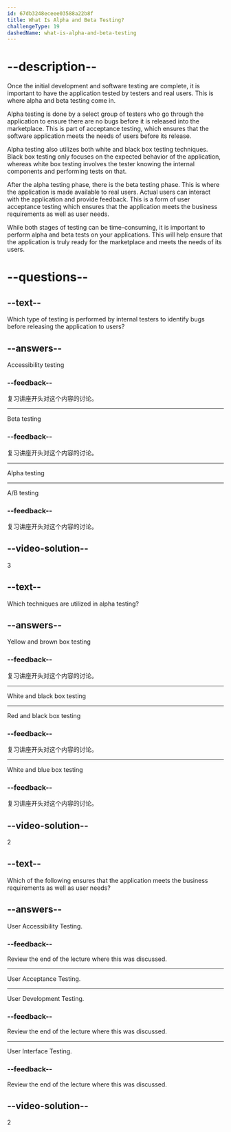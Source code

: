 ```yaml
---
id: 67db3248eceee03588a22b8f
title: What Is Alpha and Beta Testing?
challengeType: 19
dashedName: what-is-alpha-and-beta-testing
---
```


# --description--

Once the initial development and software testing are complete, it is important to have the application tested by testers and real users. This is where alpha and beta testing come in.

Alpha testing is done by a select group of testers who go through the application to ensure there are no bugs before it is released into the marketplace. This is part of acceptance testing, which ensures that the software application meets the needs of users before its release.

Alpha testing also utilizes both white and black box testing techniques. Black box testing only focuses on the expected behavior of the application, whereas white box testing involves the tester knowing the internal components and performing tests on that.

After the alpha testing phase, there is the beta testing phase. This is where the application is made available to real users. Actual users can interact with the application and provide feedback. This is a form of user acceptance testing which ensures that the application meets the business requirements as well as user needs.

While both stages of testing can be time-consuming, it is important to perform alpha and beta tests on your applications. This will help ensure that the application is truly ready for the marketplace and meets the needs of its users.

# --questions--

## --text--

Which type of testing is performed by internal testers to identify bugs before releasing the application to users?

## --answers--

Accessibility testing

### --feedback--

复习讲座开头对这个内容的讨论。

---

Beta testing

### --feedback--

复习讲座开头对这个内容的讨论。

---

Alpha testing

---

A/B testing

### --feedback--

复习讲座开头对这个内容的讨论。

## --video-solution--

3

## --text--

Which techniques are utilized in alpha testing?

## --answers--

Yellow and brown box testing

### --feedback--

复习讲座开头对这个内容的讨论。

---

White and black box testing

---

Red and black box testing

### --feedback--

复习讲座开头对这个内容的讨论。

---

White and blue box testing

### --feedback--

复习讲座开头对这个内容的讨论。

## --video-solution--

2

## --text--

Which of the following ensures that the application meets the business requirements as well as user needs?

## --answers--

User Accessibility Testing.

### --feedback--

Review the end of the lecture where this was discussed.

---

User Acceptance Testing.

---

User Development Testing.

### --feedback--

Review the end of the lecture where this was discussed.

---

User Interface Testing.

### --feedback--

Review the end of the lecture where this was discussed.

## --video-solution--

2
